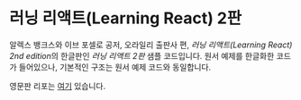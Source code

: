 러닝 리액트(Learning React) 2판
=================

알렉스 뱅크스와 이브 포셀로 공저, 오라일리 출판사 편, *러닝 리액트(Learning React) 2nd edition*의 한글판인 *러닝 리액트 2판* 샘플 코드입니다. 원서 예제를 한글화한 코드가 들어있으나, 기본적인 구조는 원서 예제 코드와 동일합니다.

영문판 리포는 [여기](https://github.com/MoonHighway/learning-react) 있습니다.
